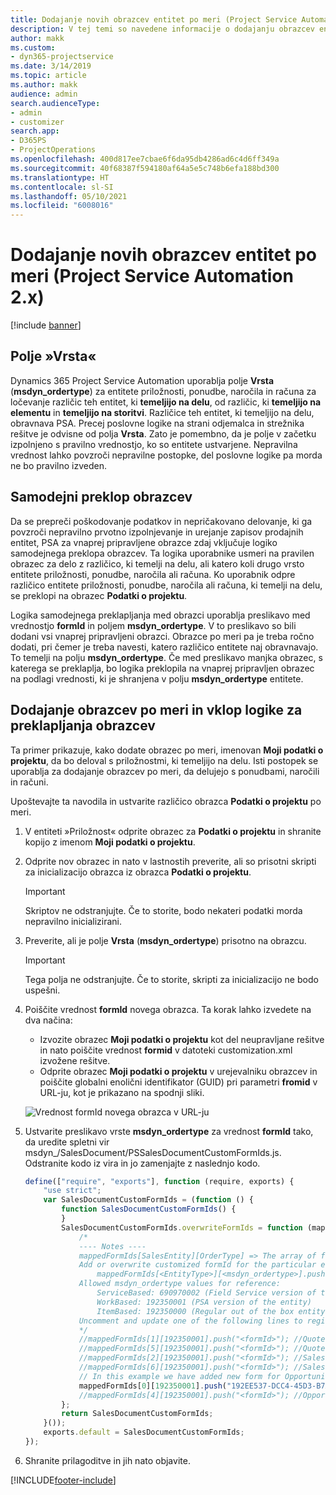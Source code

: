 ```yaml
---
title: Dodajanje novih obrazcev entitet po meri (Project Service Automation 2.x)
description: V tej temi so navedene informacije o dodajanju obrazcev entitet po meri za priložnosti, ponudbe, naročila ali račune v aplikaciji Dynamics 365 Project Service Automation 2. x.
author: makk
ms.custom:
- dyn365-projectservice
ms.date: 3/14/2019
ms.topic: article
ms.author: makk
audience: admin
search.audienceType:
- admin
- customizer
search.app:
- D365PS
- ProjectOperations
ms.openlocfilehash: 400d817ee7cbae6f6da95db4286ad6c4d6ff349a
ms.sourcegitcommit: 40f68387f594180af64a5e5c748b6efa188bd300
ms.translationtype: HT
ms.contentlocale: sl-SI
ms.lasthandoff: 05/10/2021
ms.locfileid: "6008016"
---
```

# <a name="add-new-custom-entity-forms-project-service-automation-2x"></a>Dodajanje novih obrazcev entitet po meri (Project Service Automation 2.x)

[!include [banner](../../includes/psa-now-project-operations.md)]

## <a name="type-field"></a>Polje »Vrsta« 

Dynamics 365 Project Service Automation uporablja polje **Vrsta** (**msdyn\_ordertype**) za entitete priložnosti, ponudbe, naročila in računa za ločevanje različic teh entitet, ki **temeljijo na delu**, od različic, ki **temeljijo na elementu** in **temeljijo na storitvi**. Različice teh entitet, ki temeljijo na delu, obravnava PSA. Precej poslovne logike na strani odjemalca in strežnika rešitve je odvisne od polja **Vrsta**. Zato je pomembno, da je polje v začetku izpolnjeno s pravilno vrednostjo, ko so entitete ustvarjene. Nepravilna vrednost lahko povzroči nepravilne postopke, del poslovne logike pa morda ne bo pravilno izveden.

## <a name="automatic-form-switching"></a>Samodejni preklop obrazcev

Da se prepreči poškodovanje podatkov in nepričakovano delovanje, ki ga povzroči nepravilno prvotno izpolnjevanje in urejanje zapisov prodajnih entitet, PSA za vnaprej pripravljene obrazce zdaj vključuje logiko samodejnega preklopa obrazcev. Ta logika uporabnike usmeri na pravilen obrazec za delo z različico, ki temelji na delu, ali katero koli drugo vrsto entitete priložnosti, ponudbe, naročila ali računa. Ko uporabnik odpre različico entitete priložnosti, ponudbe, naročila ali računa, ki temelji na delu, se preklopi na obrazec **Podatki o projektu**.

Logika samodejnega preklapljanja med obrazci uporablja preslikavo med vrednostjo **formId** in poljem **msdyn\_ordertype**. V to preslikavo so bili dodani vsi vnaprej pripravljeni obrazci. Obrazce po meri pa je treba ročno dodati, pri čemer je treba navesti, katero različico entitete naj obravnavajo. To temelji na polju **msdyn\_ordertype**. Če med preslikavo manjka obrazec, s katerega se preklaplja, bo logika preklopila na vnaprej pripravljen obrazec na podlagi vrednosti, ki je shranjena v polju **msdyn\_ordertype** entitete.

## <a name="add-custom-forms-and-turn-on-the-form-switching-logic"></a>Dodajanje obrazcev po meri in vklop logike za preklapljanja obrazcev

Ta primer prikazuje, kako dodate obrazec po meri, imenovan **Moji podatki o projektu**, da bo deloval s priložnostmi, ki temeljijo na delu. Isti postopek se uporablja za dodajanje obrazcev po meri, da delujejo s ponudbami, naročili in računi.

Upoštevajte ta navodila in ustvarite različico obrazca **Podatki o projektu** po meri.

1. V entiteti »Priložnost« odprite obrazec za **Podatki o projektu** in shranite kopijo z imenom **Moji podatki o projektu**.
2. Odprite nov obrazec in nato v lastnostih preverite, ali so prisotni skripti za inicializacijo obrazca iz obrazca **Podatki o projektu**. 

    > [!IMPORTANT]
    > Skriptov ne odstranjujte. Če to storite, bodo nekateri podatki morda nepravilno inicializirani.

3. Preverite, ali je polje **Vrsta** (**msdyn\_ordertype**) prisotno na obrazcu. 

    > [!IMPORTANT]
    > Tega polja ne odstranjujte. Če to storite, skripti za inicializacijo ne bodo uspešni.

4. Poiščite vrednost **formId** novega obrazca. Ta korak lahko izvedete na dva načina:

    - Izvozite obrazec **Moji podatki o projektu** kot del neupravljane rešitve in nato poiščite vrednost **formid** v datoteki customization.xml izvožene rešitve.
    - Odprite obrazec **Moji podatki o projektu** v urejevalniku obrazcev in poiščite globalni enolični identifikator (GUID) pri parametri **fromid** v URL-ju, kot je prikazano na spodnji sliki.

    ![Vrednost formId novega obrazca v URL-ju](media/how-to-add-custom-forms-in-v2.0.png)

5. Ustvarite preslikavo vrste **msdyn\_ordertype** za vrednost **formId** tako, da uredite spletni vir msdyn\_/SalesDocument/PSSalesDocumentCustomFormIds.js. Odstranite kodo iz vira in jo zamenjajte z naslednjo kodo.

    ```javascript
    define(["require", "exports"], function (require, exports) {
        "use strict";
        var SalesDocumentCustomFormIds = (function () {
            function SalesDocumentCustomFormIds() {
            }
            SalesDocumentCustomFormIds.overwriteFormIds = function (mappedFormIds) {
                /*
                ---- Notes ----
                mappedFormIds[SalesEntity][OrderType] => The array of forms IDs that support particular entity and order type
                Add or overwrite customized formId for the particular entity and order type by calling:
                    mappedFormIds[<EntityType>][<msdyn_ordertype>].push("<formId>");
                Allowed msdyn_ordertype values for reference:
                    ServiceBased: 690970002 (Field Service version of the entity)
                    WorkBased: 192350001 (PSA version of the entity)
                    ItemBased: 192350000 (Regular out of the box entity)
                Uncomment and update one of the following lines to register custom PSA form for required entity:
                */      
                //mappedFormIds[1][192350001].push("<formId>"); //Quote
                //mappedFormIds[5][192350001].push("<formId>"); //Quote Line
                //mappedFormIds[2][192350001].push("<formId>"); //Sales Order
                //mappedFormIds[6][192350001].push("<formId>"); //Sales Order Line
                // In this example we have added new form for Opportunity
                mappedFormIds[0][192350001].push("192EE537-DCC4-45D3-B7AF-EA694B9113D2"); //Opportunity
                //mappedFormIds[4][192350001].push("<formId>"); //Opportunity Line
            };
            return SalesDocumentCustomFormIds;
        }());
        exports.default = SalesDocumentCustomFormIds;
    });
    ```

6. Shranite prilagoditve in jih nato objavite.


[!INCLUDE[footer-include](../../includes/footer-banner.md)]